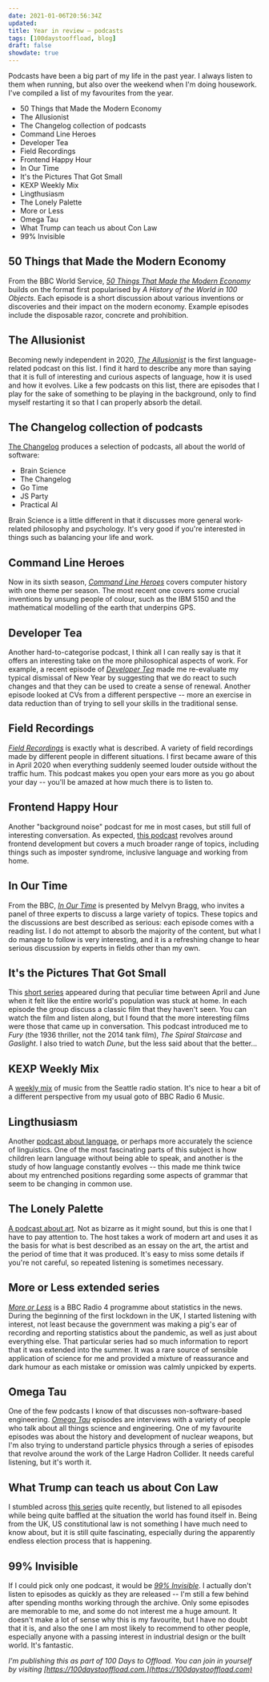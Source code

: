 ```yaml
---
date: 2021-01-06T20:56:34Z
updated:
title: Year in review – podcasts
tags: [100daystooffload, blog]
draft: false
showdate: true
---
```


Podcasts have been a big part of my life in the past year. I always listen to them when running, but also over the weekend when I'm doing housework. I've compiled a list of my favourites from the year.

- 50 Things that Made the Modern Economy
- The Allusionist
- The Changelog collection of podcasts
- Command Line Heroes
- Developer Tea
- Field Recordings
- Frontend Happy Hour
- In Our Time
- It's the Pictures That Got Small
- KEXP Weekly Mix
- Lingthusiasm
- The Lonely Palette
- More or Less
- Omega Tau
- What Trump can teach us about Con Law
- 99% Invisible

## 50 Things that Made the Modern Economy

From the BBC World Service, [_50 Things That Made the Modern Economy_](https://www.bbc.co.uk/programmes/p04b1g3c) builds on the format first popularised by _A History of the World in 100 Objects_. Each episode is a short discussion about various inventions or discoveries and their impact on the modern economy. Example episodes include the disposable razor, concrete and prohibition.

## The Allusionist

Becoming newly independent in 2020, [_The Allusionist_](https://www.theallusionist.org/) is the first language-related podcast on this list. I find it hard to describe any more than saying that it is full of interesting and curious aspects of language, how it is used and how it evolves. Like a few podcasts on this list, there are episodes that I play for the sake of something to be playing in the background, only to find myself restarting it so that I can properly absorb the detail.

## The Changelog collection of podcasts

[The Changelog](https://changelog.com/) produces a selection of podcasts, all about the world of software:

- Brain Science
- The Changelog
- Go Time
- JS Party
- Practical AI

Brain Science is a little different in that it discusses more general work-related philosophy and psychology. It's very good if you're interested in things such as balancing your life and work.

## Command Line Heroes

Now in its sixth season, [_Command Line Heroes_](https://www.redhat.com/en/command-line-heroes) covers computer history with one theme per season. The most recent one covers some crucial inventions by unsung people of colour, such as the IBM 5150 and the mathematical modelling of the earth that underpins GPS.

## Developer Tea

Another hard-to-categorise podcast, I think all I can really say is that it offers an interesting take on the more philosophical aspects of work. For example, a recent episode of [_Developer Tea_](https://spec.fm/podcasts/developer-tea) made me re-evaluate my typical dismissal of New Year by suggesting that we do react to such changes and that they can be used to create a sense of renewal. Another episode looked at CVs from a different perspective -- more an exercise in data reduction than of trying to sell your skills in the traditional sense.

## Field Recordings

[_Field Recordings_](https://fieldrecordings.xyz/) is exactly what is described. A variety of field recordings made by different people in different situations. I first became aware of this in April 2020 when everything suddenly seemed louder outside without the traffic hum. This podcast makes you open your ears more as you go about your day -- you'll be amazed at how much there is to listen to.

## Frontend Happy Hour

Another "background noise" podcast for me in most cases, but still full of interesting conversation. As expected, [this podcast](https://frontendhappyhour.com/) revolves around frontend development but covers a much broader range of topics, including things such as imposter syndrome, inclusive language and working from home.

## In Our Time

From the BBC, [_In Our Time_](https://www.bbc.co.uk/programmes/b006qykl) is presented by Melvyn Bragg, who invites a panel of three experts to discuss a large variety of topics. These topics and the discussions are best described as serious: each episode comes with a reading list. I do not attempt to absorb the majority of the content, but what I do manage to follow is very interesting, and it is a refreshing change to hear serious discussion by experts in fields other than my own.

## It's the Pictures That Got Small

This [short series](https://smallpicturesshow.com/) appeared during that peculiar time between April and June when it felt like the entire world's population was stuck at home. In each episode the group discuss a classic film that they haven't seen. You can watch the film and listen along, but I found that the more interesting films were those that came up in conversation. This podcast introduced me to _Fury_ (the 1936 thriller, not the 2014 tank film), _The Spiral Staircase_ and _Gaslight_. I also tried to watch _Dune_, but the less said about that the better...

## KEXP Weekly Mix

A [weekly mix](https://www.kexp.org/podcasts/weekly-mix/) of music from the Seattle radio station. It's nice to hear a bit of a different perspective from my usual goto of BBC Radio 6 Music.

## Lingthusiasm

Another [podcast about language](https://lingthusiasm.com/), or perhaps more accurately the science of linguistics. One of the most fascinating parts of this subject is how children learn language without being able to speak, and another is the study of how language constantly evolves -- this made me think twice about my entrenched positions regarding some aspects of grammar that seem to be changing in common use.

## The Lonely Palette

[A podcast about art](http://www.thelonelypalette.com/). Not as bizarre as it might sound, but this is one that I have to pay attention to. The host takes a work of modern art and uses it as the basis for what is best described as an essay on the art, the artist and the period of time that it was produced. It's easy to miss some details if you're not careful, so repeated listening is sometimes necessary.

## More or Less extended series

[_More or Less_](https://www.bbc.co.uk/programmes/b006qshd) is a BBC Radio 4 programme about statistics in the news. During the beginning of the first lockdown in the UK, I started listening with interest, not least because the government was making a pig's ear of recording and reporting statistics about the pandemic, as well as just about everything else. That particular series had so much information to report that it was extended into the summer. It was a rare source of sensible application of science for me and provided a mixture of reassurance and dark humour as each mistake or omission was calmly unpicked by experts.

## Omega Tau

One of the few podcasts I know of that discusses non-software-based engineering. [_Omega Tau_](https://omegataupodcast.net/) episodes are interviews with a variety of people who talk about all things science and engineering. One of my favourite episodes was about the history and development of nuclear weapons, but I'm also trying to understand particle physics through a series of episodes that revolve around the work of the Large Hadron Collider. It needs careful listening, but it's worth it.

## What Trump can teach us about Con Law

I stumbled across [this series](https://trumpconlaw.com/) quite recently, but listened to all episodes while being quite baffled at the situation the world has found itself in. Being from the UK, US constitutional law is not something I have much need to know about, but it is still quite fascinating, especially during the apparently endless election process that is happening.

## 99% Invisible

If I could pick only one podcast, it would be [_99% Invisible_](https://99percentinvisible.org/). I actually don't listen to episodes as quickly as they are released -- I'm still a few behind after spending months working through the archive. Only some episodes are memorable to me, and some do not interest me a huge amount. It doesn't make a lot of sense why this is my favourite, but I have no doubt that it is, and also the one I am most likely to recommend to other people, especially anyone with a passing interest in industrial design or the built world. It's fantastic.

_I'm publishing this as part of 100 Days to Offload. You can join in yourself by visiting [https://100daystooffload.com.](https://100daystooffload.com)_
